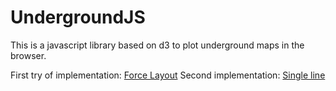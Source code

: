 UndergroundJS
=============

This is a javascript library based on d3 to plot underground maps in the browser.

First try of implementation: [Force Layout](http://stetro.github.io/undergroundjs/second.html)
Second implementation: [Single line](http://stetro.github.io/undergroundjs/)
